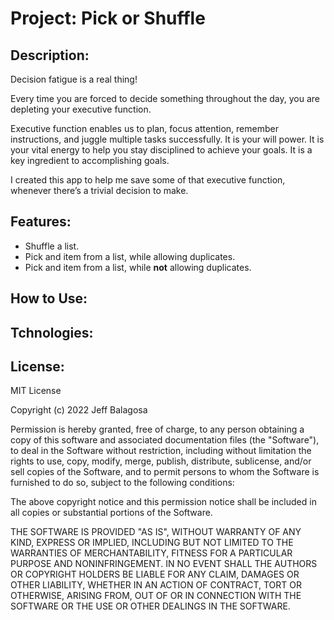 # Project: Pick or Shuffle

## Description:

Decision fatigue is a real thing!

Every time you are forced to decide something throughout the day, you are depleting your executive function.

Executive function enables us to plan, focus attention, remember instructions, and juggle multiple tasks successfully. It is your will power. It is your vital energy to help you stay disciplined to achieve your goals. It is a key ingredient to accomplishing goals.

I created this app to help me save some of that executive function, whenever there’s a trivial decision to make.

## Features:

- Shuffle a list.
- Pick and item from a list, while allowing duplicates.
- Pick and item from a list, while **not** allowing duplicates.

## How to Use:

## Tchnologies:

## License:

MIT License

Copyright (c) 2022 Jeff Balagosa

Permission is hereby granted, free of charge, to any person obtaining a copy
of this software and associated documentation files (the "Software"), to deal
in the Software without restriction, including without limitation the rights
to use, copy, modify, merge, publish, distribute, sublicense, and/or sell
copies of the Software, and to permit persons to whom the Software is
furnished to do so, subject to the following conditions:

The above copyright notice and this permission notice shall be included in all
copies or substantial portions of the Software.

THE SOFTWARE IS PROVIDED "AS IS", WITHOUT WARRANTY OF ANY KIND, EXPRESS OR
IMPLIED, INCLUDING BUT NOT LIMITED TO THE WARRANTIES OF MERCHANTABILITY,
FITNESS FOR A PARTICULAR PURPOSE AND NONINFRINGEMENT. IN NO EVENT SHALL THE
AUTHORS OR COPYRIGHT HOLDERS BE LIABLE FOR ANY CLAIM, DAMAGES OR OTHER
LIABILITY, WHETHER IN AN ACTION OF CONTRACT, TORT OR OTHERWISE, ARISING FROM,
OUT OF OR IN CONNECTION WITH THE SOFTWARE OR THE USE OR OTHER DEALINGS IN THE
SOFTWARE.

